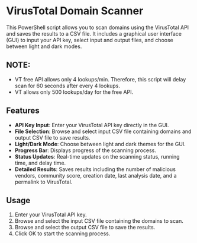 # VirusTotal Domain Scanner

This PowerShell script allows you to scan domains using the VirusTotal API and saves the results to a CSV file. It includes a graphical user interface (GUI) to input your API key, select input and output files, and choose between light and dark modes.

## NOTE: 
- VT free API allows only 4 lookups/min. Therefore, this script will delay scan for 60 seconds after every 4 lookups.
- VT allows only 500 lookups/day for the free API. 

## Features
- **API Key Input**: Enter your VirusTotal API key directly in the GUI.
- **File Selection**: Browse and select input CSV file containing domains and output CSV file to save results.
- **Light/Dark Mode**: Choose between light and dark themes for the GUI.
- **Progress Bar**: Displays progress of the scanning process.
- **Status Updates**: Real-time updates on the scanning status, running time, and delay time.
- **Detailed Results**: Saves results including the number of malicious vendors, community score, creation date, last analysis date, and a permalink to VirusTotal.

## Usage
1. Enter your VirusTotal API key.
2. Browse and select the input CSV file containing the domains to scan.
3. Browse and select the output CSV file to save the results.
4. Click OK to start the scanning process.
